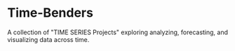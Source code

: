 # Time-Benders
A collection of "TIME SERIES Projects" exploring analyzing, forecasting, and visualizing data across time.

